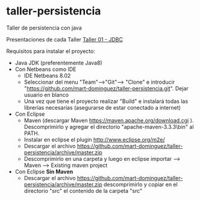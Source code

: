 # taller-persistencia
Taller de persistencia con java

Presentaciones de cada Taller
[Taller 01 - JDBC](blob/master/src/main/resources/ppt/Taller01-JDBC.pdf)

Requisitos para instalar el proyecto:
* Java JDK (preferentemente Java8)
* Con Netbeans como IDE
  * IDE Netbeans 8.02
  * Seleccionar del menu "Team"-->"Git"--> "Clone" e introducir "https://github.com/mart-dominguez/taller-persistencia.git". Dejar usuario en blanco
  * Una vez que tiene el proyecto realizar "Build" e instalará todas las librerías necesarias (asegurarse de estar conectado a internet)
* Con Eclipse
  * Maven (descargar Maven https://maven.apache.org/download.cgi ). Descomprimirlo y agregar el directorio "apache-maven-3.3.3\bin" al PATH.
  * Instalar en eclipse el plugin http://www.eclipse.org/m2e/ 
  * Descargar el archivo  https://github.com/mart-dominguez/taller-persistencia/archive/master.zip
  * Descomprimirlo en una carpeta y luego en eclipse importar --> Maven --> Existing maven project
* Con Eclipse **Sin Maven**
  * Descargar el archivo  https://github.com/mart-dominguez/taller-persistencia/archive/master.zip descomprimirlo y copiar en el directorio "src" el contenido de la carpeta "src"
